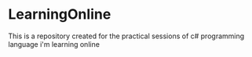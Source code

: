 # LearningOnline
This is a repository created for the practical sessions of c# programming language i'm learning online
